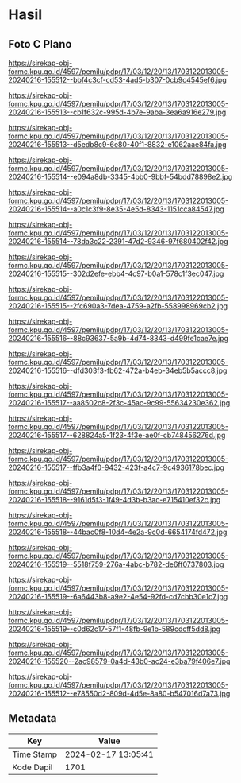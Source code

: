 # Hasil

## Foto C Plano

https://sirekap-obj-formc.kpu.go.id/4597/pemilu/pdpr/17/03/12/20/13/1703122013005-20240216-155512--bbf4c3cf-cd53-4ad5-b307-0cb9c4545ef6.jpg

https://sirekap-obj-formc.kpu.go.id/4597/pemilu/pdpr/17/03/12/20/13/1703122013005-20240216-155513--cb1f632c-995d-4b7e-9aba-3ea6a916e279.jpg

https://sirekap-obj-formc.kpu.go.id/4597/pemilu/pdpr/17/03/12/20/13/1703122013005-20240216-155513--d5edb8c9-6e80-40f1-8832-e1062aae84fa.jpg

https://sirekap-obj-formc.kpu.go.id/4597/pemilu/pdpr/17/03/12/20/13/1703122013005-20240216-155514--e094a8db-3345-4bb0-9bbf-54bdd78898e2.jpg

https://sirekap-obj-formc.kpu.go.id/4597/pemilu/pdpr/17/03/12/20/13/1703122013005-20240216-155514--a0c1c3f9-8e35-4e5d-8343-1151cca84547.jpg

https://sirekap-obj-formc.kpu.go.id/4597/pemilu/pdpr/17/03/12/20/13/1703122013005-20240216-155514--78da3c22-2391-47d2-9346-97f680402f42.jpg

https://sirekap-obj-formc.kpu.go.id/4597/pemilu/pdpr/17/03/12/20/13/1703122013005-20240216-155515--302d2efe-ebb4-4c97-b0a1-578c1f3ec047.jpg

https://sirekap-obj-formc.kpu.go.id/4597/pemilu/pdpr/17/03/12/20/13/1703122013005-20240216-155515--2fc690a3-7dea-4759-a2fb-558998969cb2.jpg

https://sirekap-obj-formc.kpu.go.id/4597/pemilu/pdpr/17/03/12/20/13/1703122013005-20240216-155516--88c93637-5a9b-4d74-8343-d499fe1cae7e.jpg

https://sirekap-obj-formc.kpu.go.id/4597/pemilu/pdpr/17/03/12/20/13/1703122013005-20240216-155516--dfd303f3-fb62-472a-b4eb-34eb5b5accc8.jpg

https://sirekap-obj-formc.kpu.go.id/4597/pemilu/pdpr/17/03/12/20/13/1703122013005-20240216-155517--aa8502c8-2f3c-45ac-9c99-55634230e362.jpg

https://sirekap-obj-formc.kpu.go.id/4597/pemilu/pdpr/17/03/12/20/13/1703122013005-20240216-155517--628824a5-1f23-4f3e-ae0f-cb748456276d.jpg

https://sirekap-obj-formc.kpu.go.id/4597/pemilu/pdpr/17/03/12/20/13/1703122013005-20240216-155517--ffb3a4f0-9432-423f-a4c7-9c4936178bec.jpg

https://sirekap-obj-formc.kpu.go.id/4597/pemilu/pdpr/17/03/12/20/13/1703122013005-20240216-155518--9161d5f3-1f49-4d3b-b3ac-e715410ef32c.jpg

https://sirekap-obj-formc.kpu.go.id/4597/pemilu/pdpr/17/03/12/20/13/1703122013005-20240216-155518--44bac0f8-10d4-4e2a-9c0d-6654174fd472.jpg

https://sirekap-obj-formc.kpu.go.id/4597/pemilu/pdpr/17/03/12/20/13/1703122013005-20240216-155519--5518f759-276a-4abc-b782-de6ff0737803.jpg

https://sirekap-obj-formc.kpu.go.id/4597/pemilu/pdpr/17/03/12/20/13/1703122013005-20240216-155519--6a6443b8-a9e2-4e54-92fd-cd7cbb30e1c7.jpg

https://sirekap-obj-formc.kpu.go.id/4597/pemilu/pdpr/17/03/12/20/13/1703122013005-20240216-155519--c0d62c17-57f1-48fb-9e1b-589cdcff5dd8.jpg

https://sirekap-obj-formc.kpu.go.id/4597/pemilu/pdpr/17/03/12/20/13/1703122013005-20240216-155520--2ac98579-0a4d-43b0-ac24-e3ba79f406e7.jpg

https://sirekap-obj-formc.kpu.go.id/4597/pemilu/pdpr/17/03/12/20/13/1703122013005-20240216-155512--e78550d2-809d-4d5e-8a80-b547016d7a73.jpg


## Metadata

| Key        | Value               |
| ---------- | ------------------- |
| Time Stamp | 2024-02-17 13:05:41 |
| Kode Dapil | 1701                |



